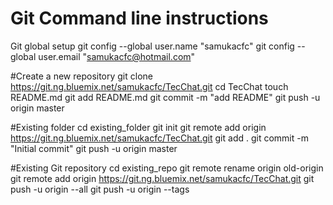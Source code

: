 

# Git Command line instructions

Git global setup
git config --global user.name "samukacfc"
git config --global user.email "samukacfc@hotmail.com"

#Create a new repository
git clone https://git.ng.bluemix.net/samukacfc/TecChat.git
cd TecChat
touch README.md
git add README.md
git commit -m "add README"
git push -u origin master

#Existing folder
cd existing_folder
git init
git remote add origin https://git.ng.bluemix.net/samukacfc/TecChat.git
git add .
git commit -m "Initial commit"
git push -u origin master

#Existing Git repository
cd existing_repo
git remote rename origin old-origin
git remote add origin https://git.ng.bluemix.net/samukacfc/TecChat.git
git push -u origin --all
git push -u origin --tags
